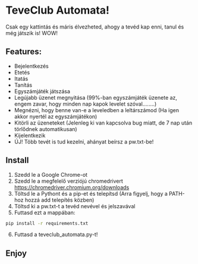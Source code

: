 # TeveClub Automata! 

Csak egy kattintás és máris élvezheted, ahogy a tevéd kap enni, tanul és még játszik is! WOW! 

## Features:
- Bejelentkezés
- Etetés
- Itatás
- Tanítás
- Egyszámjáték játszása
- Legújabb üzenet megnyitása (99%-ban egyszámjáték üzenete az, engem zavar, hogy minden nap kapok levelet szóval........)
- Megnézni, hogy benne van-e a leveledben a leltárszámod (Ha igen akkor nyertél az egyszámjátékon)
- Kitörli az üzeneteket (Jelenleg ki van kapcsolva bug miatt, de 7 nap után törlődnek automatikusan)
- Kijelentkezik
- ÚJ! Több tevét is tud kezelni, ahányat beírsz a pw.txt-be!

## Install
1. Szedd le a Google Chrome-ot
2. Szedd le a megfelelő verziójú chromedrivert https://chromedriver.chromium.org/downloads
3. Töltsd le a Pythont és a pip-et és telepítsd (Arra figyelj, hogy a PATH-hoz hozzá add telepítés közben)
4. Töltsd ki a pw.txt-t a tevéd nevével és jelszavával
5. Futtasd ezt a mappában:
```sh
pip install -r requirements.txt
```
6. Futtasd a teveclub_automata.py-t!
## Enjoy

